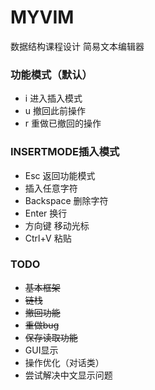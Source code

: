 # MYVIM
数据结构课程设计 简易文本编辑器
### 功能模式（默认）
- i 进入插入模式
- u 撤回此前操作
- r 重做已撤回的操作
### INSERTMODE插入模式
- Esc 返回功能模式
- 插入任意字符
- Backspace 删除字符
- Enter 换行
- 方向键 移动光标
- Ctrl+V 粘贴
### TODO
- ~~基本框架~~
- ~~链栈~~
- ~~撤回功能~~
- ~~重做bug~~
- ~~保存读取功能~~
- GUI显示
- 操作优化（对话类）
- 尝试解决中文显示问题